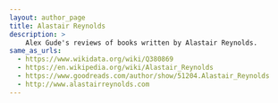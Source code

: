 ```yaml
---
layout: author_page
title: Alastair Reynolds
description: >
    Alex Gude's reviews of books written by Alastair Reynolds.
same_as_urls:
  - https://www.wikidata.org/wiki/Q380869
  - https://en.wikipedia.org/wiki/Alastair_Reynolds
  - https://www.goodreads.com/author/show/51204.Alastair_Reynolds
  - http://www.alastairreynolds.com
---
```


